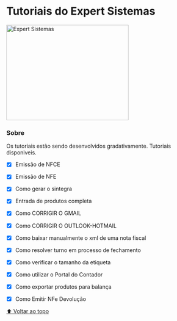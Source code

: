 
# Tutoriais do Expert Sistemas

<!---Esses são exemplos. Veja https://shields.io para outras pessoas ou para personalizar este conjunto de escudos. Você pode querer incluir dependências, status do projeto e informações de licença aqui--->

<img src="https://scontent.fudi1-2.fna.fbcdn.net/v/t1.6435-9/106464155_3090514324378093_5593894900557816209_n.png?_nc_cat=107&ccb=1-5&_nc_sid=09cbfe&_nc_eui2=AeGXH2_GXqCk24c1BdewrXf9mhJKu3jkh5iaEkq7eOSHmLEzf2hu1zTAE8j-98FYJ0uPjXvQCc3QLpDtTRKlBUVP&_nc_ohc=6D0MVgBfcRwAX8AvXhd&_nc_ht=scontent.fudi1-2.fna&oh=00_AT9Tz0Em2pQYSM25Y2HlMlTMruon-Ul--G1IcEtGwBAhIg&oe=620AA025"  width="320" height="250" alt="Expert Sistemas">


### Sobre

Os tutoriais estão sendo desenvolvidos gradativamente.
Tutoriais disponiveis.

- [x] Emissão de NFCE
- [x] Emissão de NFE
- [x] Como gerar o sintegra
- [x] Entrada de produtos completa
- [x] Como CORRIGIR O GMAIL
- [x] Como CORRIGIR O OUTLOOK-HOTMAIL
- [x] Como baixar manualmente o xml de uma nota fiscal 
- [x] Como resolver turno em processo de fechamento
- [x] Como verificar o tamanho da etiqueta
- [x] Como utilizar o Portal do Contador
- [x] Como exportar produtos para balança
- [x] Como Emitir NFe Devolução 



[⬆ Voltar ao topo](#Tutoriais_Expert)<br>
